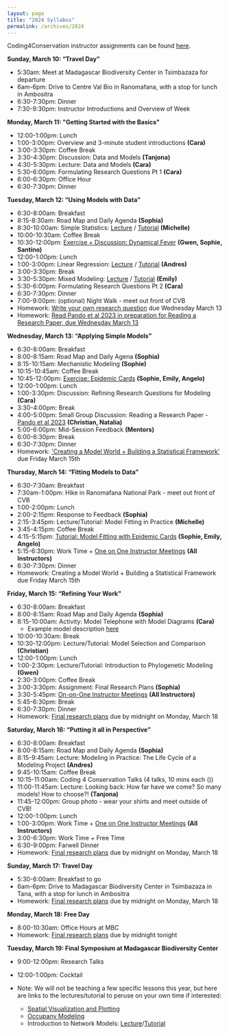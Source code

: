 ```yaml
---
layout: page
title: "2024 Syllabus"
permalink: /archives/2024
---
```


Coding4Conservation instructor assignments can be found [here](https://docs.google.com/spreadsheets/d/1ZjxvkAT7jIKUf3aRo44CfVzxGAhFiOnHqtvaz9qLJjg/edit#gid=0).

**Sunday, March 10: “Travel Day”**

* 5:30am: Meet at Madagascar Biodiversity Center in Tsimbazaza for departure
* 6am-6pm: Drive to Centre Val Bio in Ranomafana, with a stop for lunch in Ambositra
* 6:30-7:30pm: Dinner
* 7:30-9:30pm: Instructor Introductions and Overview of Week

**Monday, March 11: "Getting Started with the Basics"**

* 12:00-1:00pm: Lunch 
* 1:00-3:00pm: Overview and 3-minute student introductions __(Cara)__
* 3:00-3:30pm: Coffee Break
* 3:30-4:30pm: Discussion: Data and Models __(Tanjona)__
* 4:30-5:30pm: Lecture: Data and Models __(Cara)__
* 5:30-6:00pm: Formulating Research Questions Pt 1 __(Cara)__
* 6:00-6:30pm: Office Hour
* 6:30-7:30pm: Dinner

**Tuesday, March 12: “Using Models with Data”**

* 6:30-8:00am: Breakfast
* 8:15-8:30am: Road Map and Daily Agenda __(Sophia)__
* 8:30-10:00am: Simple Statistics: [Lecture](/assets/2024/Lectures/e2m2-2024_basic-stats-slides.pdf) / [Tutorial](/assets/2024/Tutorials/e2m2-2024_basic-stats.zip) __(Michelle)__
* 10:00-10:30am: Coffee Break
* 10:30-12:00pm: [Exercise + Discussion: Dynamical Fever](/assets/2024/Activities/Dynamical_Fever/Dynamical_Fever_Download.zip) __(Gwen, Sophie, Santino)__
* 12:00-1:00pm: Lunch
* 1:00-3:00pm: Linear Regression: [Lecture](/assets/2024/Lectures/IntroductionToLinearRegression.pdf) / [Tutorial](/assets/2024/Tutorials/LinearRegression.zip) __(Andres)__
* 3:00-3:30pm: Break
* 3:30-5:30pm: Mixed Modeling: [Lecture](/assets/2024/Lectures/MixedModeling_Lecture.pdf.zip) / [Tutorial](/assets/2024/Tutorial/MixedModeling_Tutorial.zip) __(Emily)__
* 5:30-6:00pm: Formulating Research Questions Pt 2 __(Cara)__
* 6:30-7:30pm: Dinner
* 7:00-9:00pm: (optional) Night Walk - meet out front of CVB
* Homework: [Write your own research question](/assets/2024/Activities/HW_Formulating_Research_Questions.pdf) due Wednesday March 13
* Homework: [Read Pando et al 2023 in preparation for Reading a Research Paper, due Wednesday March 13](/assets/2024/Activities/Pando2023.pdf.zip)

**Wednesday, March 13: “Applying Simple Models”**

* 6:30-8:00am: Breakfast
* 8:00-8:15am: Road Map and Daily Agena __(Sophia)__
* 8:15-10:15am: Mechanistic Modeling __(Sophie)__
* 10:15-10:45am: Coffee Break
* 10:45-12:00pm: [Exercise: Epidemic Cards](/assets/2024/Activities/Epidemic_Cards_Activity.zip) __(Sophie, Emily, Angelo)__
* 12:00-1:00pm: Lunch
* 1:00-3:30pm: Discussion: Refining Research Questions for Modeling __(Cara)__
* 3:30-4:00pm: Break
* 4:00-5:00pm: Small Group Discussion: Reading a Research Paper - [Pando et al 2023](/assets/2024/Activities/Pando2023.pdf.zip) __(Christian, Natalia)__
* 5:00-6:00pm: Mid-Session Feedback __(Mentors)__
* 6:00-6:30pm: Break
* 6:30-7:30pm: Dinner
* Homework: ['Creating a Model World + Building a Statistical Framework'](/assets/2024/Activities/Model_Framework_HW.pdf) due Friday March 15th

**Thursday, March 14: “Fitting Models to Data”**

* 6:30-7:30am: Breakfast
* 7:30am-1:00pm: Hike in Ranomafana National Park - meet out front of CVB
* 1:00-2:00pm: Lunch
* 2:00-2:15pm: Response to Feedback __(Sophia)__
* 2:15-3:45pm: Lecture/Tutorial: Model Fitting in Practice __(Michelle)__
* 3:45-4:15pm: Coffee Break 
* 4:15-5:15pm: [Tutorial: Model Fitting with Epidemic Cards](/assets/2022/Tutorials/Epidemic_Cards_Activity.zip) __(Sophie, Emily, Angelo)__
* 5:15-6:30pm: Work Time + [One on One Instructor Meetings](https://docs.google.com/spreadsheets/d/1rvJdwhpfZw9JnVRG-zc0tqeI8YSdqjkxt1YhTZ5egLU/edit) __(All Instructors)__
* 6:30-7:30pm: Dinner
* Homework: Creating a Model World + Building a Statistical Framework due Friday March 15th
  
**Friday, March 15: “Refining Your Work"**

* 6:30-8:00am: Breakfast
* 8:00-8:15am: Road Map and Daily Agenda __(Sophia)__
* 8:15-10:00am: Activity: Model Telephone with Model Diagrams __(Cara)__
    * Example model description [here](/assets/2024/Activities/Model_Telephone_Example_Model_Description.pdf)
* 10:00-10:30am: Break
* 10:30-12:00pm: Lecture/Tutorial: Model Selection and Comparison __(Christian)__
* 12:00-1:00pm: Lunch
* 1:00-2:30pm: Lecture/Tutorial: Introduction to Phylogenetic Modeling __(Gwen)__
* 2:30-3:00pm: Coffee Break
* 3:00-3:30pm: Assignment: Final Research Plans __(Sophia)__
* 3:30-5:45pm: [On-on-One Instructor Meetings](https://docs.google.com/spreadsheets/d/1rvJdwhpfZw9JnVRG-zc0tqeI8YSdqjkxt1YhTZ5egLU/edit) __(All Instructors)__
* 5:45-6:30pm: Break
* 6:30-7:30pm: Dinner
* Homework: [Final research plans](/assets/2024/Activities/E2M2-Final-Research-Plan.pdf) due by midnight on Monday, March 18

**Saturday, March 16: “Putting it all in Perspective”**

* 6:30-8:00am: Breakfast
* 8:00-8:15am: Road Map and Daily Agenda __(Sophia)__
* 8:15-9:45am: Lecture: Modeling in Practice: The Life Cycle of a Modeling Project __(Andres)__
* 9:45-10:15am: Coffee Break
* 10:15-11:00am: Coding 4 Conservation Talks (4 talks, 10 mins each ())
* 11:00-11:45am: Lecture: Looking back: How far have we come? So many models! How to choose?! __(Tanjona)__
* 11:45-12:00pm: Group photo - wear your shirts and meet outside of CVB!
* 12:00-1:00pm: Lunch
* 1:00-3:00pm: Work Time + [One on One Instructor Meetings](https://docs.google.com/spreadsheets/d/1rvJdwhpfZw9JnVRG-zc0tqeI8YSdqjkxt1YhTZ5egLU/edit) __(All Instructors)__
* 3:00-6:30pm: Work Time + Free Time
* 6:30-9:00pm: Farwell Dinner
* Homework: [Final research plans](/assets/2024/Activities/E2M2-Final-Research-Plan.pdf) due by midnight on Monday, March 18

**Sunday, March 17: Travel Day**
* 5:30-6:00am: Breakfast to go
* 6am-6pm: Drive to Madagascar Biodiversity Center in Tsimbazaza in Tana, with a stop for lunch in Ambositra
* Homework: [Final research plans](/assets/2024/Activities/E2M2-Final-Research-Plan.pdf) due by midnight on Monday, March 18

**Monday, March 18: Free Day**
* 8:00-10:30am: Office Hours at MBC
* Homework: [Final research plans](/assets/2024/Activities/E2M2-Final-Research-Plan.pdf) due by midnight tonight

**Tuesday, March 19: Final Symposium at Madagascar Biodiversity Center**
* 9:00-12:00pm: Research Talks
* 12:00-1:00pm: Cocktail 

* Note: We will not be teaching a few specific lessons this year, but here are links to the lectures/tutorial to peruse on your own time if interested:
  * [Spatial Visualization and Plotting](/assets/2020/Tutorials/IntroSpatial.zip)
  * [Occupany Modeling](/assets/2019/4_Occupancy.zip)
  * Introduction to Network Models: [Lecture](/assets/2022/Lectures/network-lecture-2022.pdf)/[Tutorial](/assets/2022/Tutorials/network_tutorial.zip)



